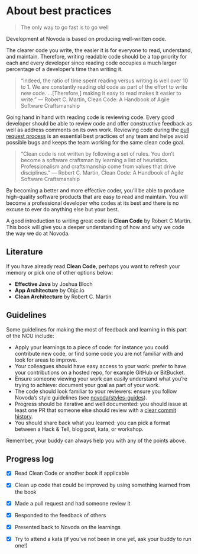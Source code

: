 # About best practices
> The only way to go fast is to go well

Development at Novoda is based on producing well-written code. 

The clearer code you write, the easier it is for everyone to read, understand, and maintain. Therefore, writing readable code should be a top priority for each and every developer since reading code occupies a much larger percentage of a developer’s time than writing it.

> “Indeed, the ratio of time spent reading versus writing is well over 10 to 1. We are constantly reading old code as part of the effort to write new code. ...[Therefore,] making it easy to read makes it easier to write.”
― Robert C. Martin, Clean Code: A Handbook of Agile Software Craftsmanship

Going hand in hand with reading code is reviewing code. Every good developer should be able to review code and offer constructive feedback as well as address comments on its own work. Reviewing code during the [pull request process](https://blog.github.com/2015-01-21-how-to-write-the-perfect-pull-request/) is an essential best practices of any team and helps avoid possible bugs and keeps the team working for the same clean code goal. 

> “Clean code is not written by following a set of rules. You don’t become a software craftsman by learning a list of heuristics. Professionalism and craftsmanship come from values that drive disciplines.”
― Robert C. Martin, Clean Code: A Handbook of Agile Software Craftsmanship

By becoming a better and more effective coder, you’ll be able  to produce  high-quality software products that are easy to read and maintain. You will become a professional developer who codes at its best and there is no excuse to ever do anything else but your best.  

A good introduction to writing great code is **Clean Code** by Robert C Martin. This book will give you a deeper understanding of how and why we code the way we do at Novoda.

## Literature

If you have already read **Clean Code**, perhaps you want to refresh your memory or pick one of other options below:

* **Effective Java** by Joshua Bloch
* **App Architecture** by Objc.io
* **Clean Architecture** by Robert C. Martin


## Guidelines

Some guidelines for making the most of feedback and learning in this part of the NCU include: 

* Apply your learnings to a piece of code: for instance you could contribute new code, or find some code  you are not familiar with and look for areas to improve.
* Your colleagues should have easy access to your work: prefer to have your contributions on a hosted repo, for example GitHub or BitBucket. 
* Ensure someone viewing your work can easily understand what you’re trying to achieve: document your goal as part of your work.
* The code should look familiar to your reviewers: ensure you follow Novoda’s style guidelines (see [novoda/styles-guides](https://github.com/novoda/novoda/tree/master/style-guides)).
* Progress should be iterative and well documented: you should issue at least one PR that someone else should review with a [clear commit history](https://chris.beams.io/posts/git-commit/).
* You should share back what you learned: you can pick a format between a Hack & Tell, blog post, kata, or workshop.

Remember, your buddy can always help you with any of the points above.

## Progress log

- [x] Read Clean Code or another book if applicable
- [x] Clean up code that could be improved by using something learned from the book
- [x] Made a pull request and had someone review it
- [x] Responded to the feedback of others
- [x] Presented back to Novoda on the learnings
- [x] Try to attend a kata (if you’ve not been in one yet, ask your buddy to run one!)



